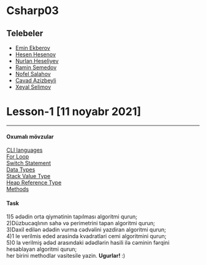 # Csharp03
## Telebeler
- [Emin Ekberov]()
- [Hesen Hesenov]()
- [Nurlan Heseliyev]()
- [Ramin Semedov]()
- [Nofel Salahov]()
- [Cavad Azizbeyli]()
- [Xeyal Selimov]()

 
<h1> Lesson-1 [11 noyabr 2021] </h1>
<hr>
<h4>Oxumalı mövzular</h4>
<a href="https://en.wikipedia.org/wiki/List_of_CLI_languages"> CLI languages</a> <br>
<a href="https://www.tutorialsteacher.com/csharp/csharp-for-loop"> For Loop</a> <br>
<a href="https://www.tutorialsteacher.com/csharp/csharp-switch">Switch Statement</a> <br>
<a href="https://www.tutorialspoint.com/csharp/csharp_data_types.htm"> Data Types</a> <br>
<a href="https://www.youtube.com/watch?v=Dcdd6SfUUKA"> Stack Value Type</a> <br>
<a href="https://www.youtube.com/watch?v=BovQ9a3TpuI">Heap Reference Type</a> <br>
<a href="https://www.geeksforgeeks.org/c-sharp-methods/"> Methods</a> <br>
<h4>Task</h4>
1)5 ədədin orta qiymətinin tapılması algoritmi qurun; <br>
2)Düzbucaqlının sahə və perimetrini tapan algoritmi qurun; <br>
3)Daxil edilən ədədin vurma cədvəlini yazdiran algoritmi qurun; <br>
4)1 le verilmis eded arasinda kvadratlari cemi  algoritmini qurun; <br>
5)0 la verilmiş ədəd arasındaki ədədlərin hasili ilə cəminin fərqini hesablayan algoritmi qurun; <br>
her birini methodlar vasitesile yazin. <b>Ugurlar! </b> :) <br>

